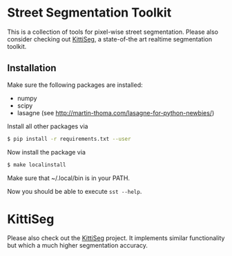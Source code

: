Street Segmentation Toolkit
===========================

This is a collection of tools for pixel-wise street segmentation. Please also consider checking out [KittiSeg](https://github.com/MarvinTeichmann/KittiSeg#kittiseg), a state-of-the art realtime segmentation toolkit.


Installation
------------

Make sure the following packages are installed:

* numpy
* scipy
* lasagne (see http://martin-thoma.com/lasagne-for-python-newbies/)

Install all other packages via

```bash
$ pip install -r requirements.txt --user
```


Now install the package via

```bash
$ make localinstall
```

Make sure that ~/.local/bin is in your PATH.

Now you should be able to execute `sst --help`.

# KittiSeg

Please also check out the [KittiSeg](https://github.com/MarvinTeichmann/KittiSeg#kittiseg) project. It implements similar functionality but which a much higher segmentation accuracy.



